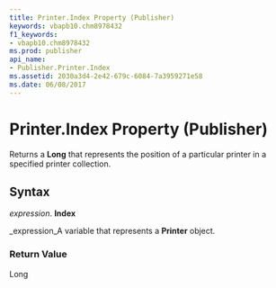 ```yaml
---
title: Printer.Index Property (Publisher)
keywords: vbapb10.chm8978432
f1_keywords:
- vbapb10.chm8978432
ms.prod: publisher
api_name:
- Publisher.Printer.Index
ms.assetid: 2030a3d4-2e42-679c-6084-7a3959271e58
ms.date: 06/08/2017
---
```



# Printer.Index Property (Publisher)

Returns a  **Long** that represents the position of a particular printer in a specified printer collection.


## Syntax

 _expression_. **Index**

 _expression_A variable that represents a  **Printer** object.


### Return Value

Long


